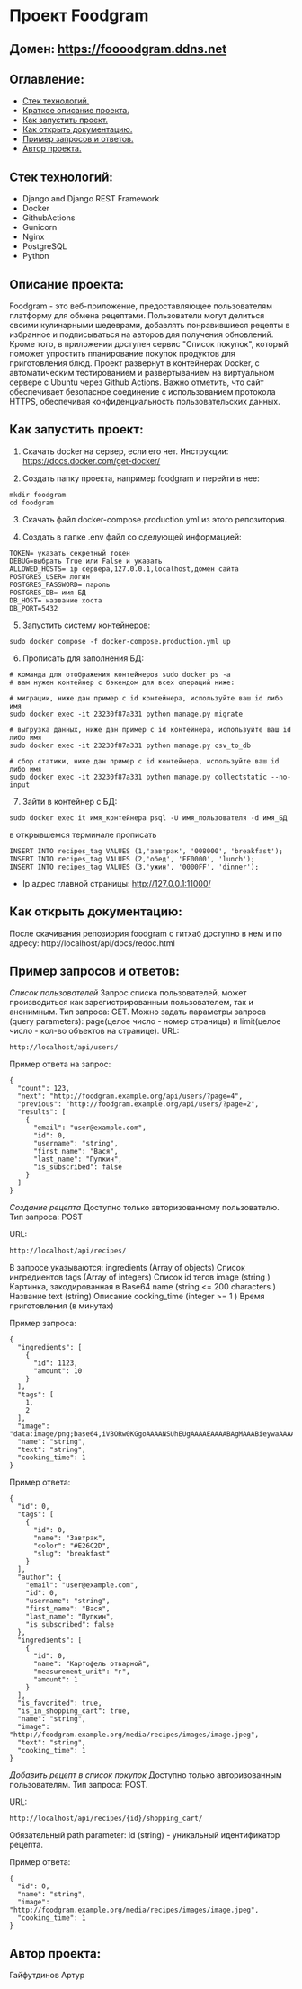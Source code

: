 # Проект Foodgram

## Домен: https://foooodgram.ddns.net

## Оглавление:
- [Стек технологий.](#Стек-технологий)
- [Краткое описание проекта.](#Краткое-описание-проекта)
- [Как запустить проект.](#Как-запустить-проект)
- [Как открыть документацию.](#Как-открыть-документацию)
- [Пример запросов и ответов.](#Пример-запросов-и-ответов)
- [Автор проекта.](#Автор-проекта)

## Стек технологий:
- Django and Django REST Framework
- Docker
- GithubActions
- Gunicorn
- Nginx
- PostgreSQL
- Python

## Описание проекта:
Foodgram - это веб-приложение, предоставляющее пользователям платформу для обмена рецептами. Пользователи могут делиться своими кулинарными шедеврами, добавлять понравившиеся рецепты в избранное и подписываться на авторов для получения обновлений. Кроме того, в приложении доступен сервис "Список покупок", который поможет упростить планирование покупок продуктов для приготовления блюд. Проект развернут в контейнерах Docker, с автоматическим тестированием и развертыванием на виртуальном сервере с Ubuntu через Github Actions. Важно отметить, что сайт обеспечивает безопасное соединение с использованием протокола HTTPS, обеспечивая конфиденциальность пользовательских данных.

## Как запустить проект:
1. Скачать docker на сервер, если его нет. Инструкции: https://docs.docker.com/get-docker/

2. Создать папку проекта, например foodgram и перейти в нее:
  ```
  mkdir foodgram
  cd foodgram
  ```
3. Скачать файл docker-compose.production.yml из этого репозитория.

4. Создать в папке .env файл со сделующей информацией:
  ```                                                       
  TOKEN= указать секретный токен 
  DEBUG=выбрать True или False и указать
  ALLOWED_HOSTS= ip сервера,127.0.0.1,localhost,домен сайта
  POSTGRES_USER= логин
  POSTGRES_PASSWORD= пароль
  POSTGRES_DB= имя БД
  DB_HOST= название хоста
  DB_PORT=5432
  ```
5. Запустить систему контейнеров:
  ```
  sudo docker compose -f docker-compose.production.yml up
  ```

6. Прописать для заполнения БД:
  ```
  # команда для отображения контейнеров sudo docker ps -a
  # вам нужен контейнер с бэкендом для всех операций ниже:
  
  # миграции, ниже дан пример с id контейнера, используйте ваш id либо имя
  sudo docker exec -it 23230f87a331 python manage.py migrate
  
  # выгрузка данных, ниже дан пример с id контейнера, используйте ваш id либо имя
  sudo docker exec -it 23230f87a331 python manage.py csv_to_db
  
  # сбор статики, ниже дан пример с id контейнера, используйте ваш id либо имя
  sudo docker exec -it 23230f87a331 python manage.py collectstatic --no-input
  ```
7. Зайти в контейнер с БД:
  ```
  sudo docker exec it имя_контейнера psql -U имя_пользователя -d имя_БД
  ```
  в открывшемся терминале прописать
  ```
  INSERT INTO recipes_tag VALUES (1,'завтрак', '008000', 'breakfast');
  INSERT INTO recipes_tag VALUES (2,'обед', 'FF0000', 'lunch');
  INSERT INTO recipes_tag VALUES (3,'ужин', '0000FF', 'dinner');
  ```
- Ip адрес главной страницы: http://127.0.0.1:11000/

## Как открыть документацию:
После скачивания репозиория foodgram с гитхаб доступно в нем и по адресу:
http://localhost/api/docs/redoc.html

## Пример запросов и ответов:
*Список пользователей*
Запрос списка пользователей, может производиться как зарегистрированным пользователем, так и анонимным.
Тип запроса: GET.
Можно задать параметры запроса (query parameters): page(целое число - номер страницы) и limit(целое число - кол-во объектов на странице).
URL:
```
http://localhost/api/users/
```

Пример ответа на запрос:
```
{
  "count": 123,
  "next": "http://foodgram.example.org/api/users/?page=4",
  "previous": "http://foodgram.example.org/api/users/?page=2",
  "results": [
    {
      "email": "user@example.com",
      "id": 0,
      "username": "string",
      "first_name": "Вася",
      "last_name": "Пупкин",
      "is_subscribed": false
    }
  ]
}
```

*Создание рецепта*
Доступно только авторизованному пользователю.
Тип запроса: POST

URL:
```
http://localhost/api/recipes/
```

В запросе указываются:
ingredients (Array of objects) Список ингредиентов
tags (Array of integers) Список id тегов
image (string <binary> ) Картинка, закодированная в Base64
name (string <= 200 characters ) Название
text (string) Описание
cooking_time (integer >= 1 ) Время приготовления (в минутах)

Пример запроса:
```
{
  "ingredients": [
    {
      "id": 1123,
      "amount": 10
    }
  ],
  "tags": [
    1,
    2
  ],
  "image": "data:image/png;base64,iVBORw0KGgoAAAANSUhEUgAAAAEAAAABAgMAAABieywaAAAACVBMVEUAAAD///9fX1/S0ecCAAAACXBIWXMAAA7EAAAOxAGVKw4bAAAACklEQVQImWNoAAAAggCByxOyYQAAAABJRU5ErkJggg==",
  "name": "string",
  "text": "string",
  "cooking_time": 1
}
```

Пример ответа:
```
{
  "id": 0,
  "tags": [
    {
      "id": 0,
      "name": "Завтрак",
      "color": "#E26C2D",
      "slug": "breakfast"
    }
  ],
  "author": {
    "email": "user@example.com",
    "id": 0,
    "username": "string",
    "first_name": "Вася",
    "last_name": "Пупкин",
    "is_subscribed": false
  },
  "ingredients": [
    {
      "id": 0,
      "name": "Картофель отварной",
      "measurement_unit": "г",
      "amount": 1
    }
  ],
  "is_favorited": true,
  "is_in_shopping_cart": true,
  "name": "string",
  "image": "http://foodgram.example.org/media/recipes/images/image.jpeg",
  "text": "string",
  "cooking_time": 1
}
```

*Добавить рецепт в список покупок*
Доступно только авторизованным пользователям.
Тип запроса: POST.

URL:
```
http://localhost/api/recipes/{id}/shopping_cart/
```

Обязательный path parameter: id (string) - уникальный идентификатор рецепта.

Пример ответа:
```
{
  "id": 0,
  "name": "string",
  "image": "http://foodgram.example.org/media/recipes/images/image.jpeg",
  "cooking_time": 1
}
```

## Автор проекта:
Гайфутдинов Артур
